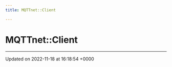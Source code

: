 ```yaml
---
title: MQTTnet::Client

---
```


# MQTTnet::Client








-------------------------------

Updated on 2022-11-18 at 16:18:54 +0000